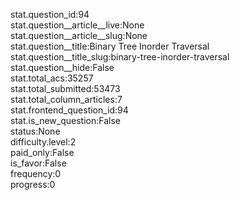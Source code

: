 stat.question_id:94  
stat.question__article__live:None  
stat.question__article__slug:None  
stat.question__title:Binary Tree Inorder Traversal  
stat.question__title_slug:binary-tree-inorder-traversal  
stat.question__hide:False  
stat.total_acs:35257  
stat.total_submitted:53473  
stat.total_column_articles:7  
stat.frontend_question_id:94  
stat.is_new_question:False  
status:None  
difficulty.level:2  
paid_only:False  
is_favor:False  
frequency:0  
progress:0  
